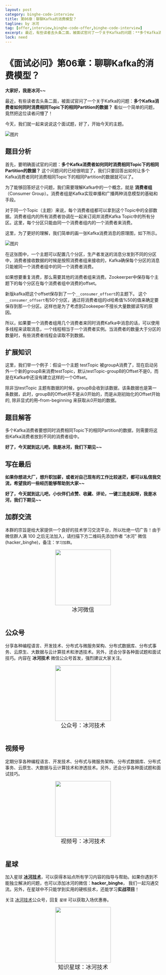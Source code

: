 ```yaml
---
layout: post
category: binghe-code-interview
title: 第06章：聊聊Kafka的消费模型？
tagline: by 冰河
tag: [offer,interview,binghe-code-offer,binghe-code-interview]
excerpt: 最近，有些读者去头条二面，被面试官问了一个关于Kafka的问题：**多个Kafka消费者如何同时消费相同Topic下的相同Partition的数据？** 看似一个简单的问题，竟然把这位读者问懵了！
lock: need
---
```




# 《面试必问》第06章：聊聊Kafka的消费模型？

**大家好，我是冰河~~**

最近，有些读者去头条二面，被面试官问了一个关于Kafka的问题：**多个Kafka消费者如何同时消费相同Topic下的相同Partition的数据？** 看似一个简单的问题，竟然把这位读者问懵了！

今天，我们就一起来说说这个面试题，好了，开始今天的主题。

![图片](https://img-blog.csdnimg.cn/img_convert/b1c2ff67a17e80f250720fc29f189a42.png)

## 题目分析

首先，要明确面试官的问题：**多个Kafka消费者如何同时消费相同Topic下的相同Partition的数据？** 这个问题问的已经很明显了，我们只要回答出如何让多个Kafka消费者同时消费相同Topic下的相同Partition的数据就可以了。

为了能够回答好这个问题，我们需要理解Kafka中的一个概念，就是 **消费者组**（Consumer Group）。消费者组是Kafka实现单播和广播两种消息模型的基础和手段。

对于同一个Topic（主题）来说，每个消费者组都可以拿到这个Topic中的全部数据。消费者组内的所有消费者协调在一起来订阅并消费Kafka Topic中的所有分区。这里，每个分区只能由同一个消费者组内的一个消费者来消费。

这里，为了更好的理解，我们简单的画一张Kafka消费消息的原理图，如下所示。

![图片](https://img-blog.csdnimg.cn/img_convert/a95df89030cacb0132afd0a929ea84f1.png)



在这张图中，一个主题可以配置几个分区，生产者发送的消息分发到不同的分区中，消费者接收数据的时候是按照消费者组来接收的，Kafka确保每个分区的消息只能被同一个消费者组中的同一个消费者消费。

如果想要重复消费，那么需要其他的消费者组来消费。Zookeerper中保存每个主题下的每个分区在每个消费者组中消费的offset。

新版kafka把这个offset保存到了一个`__consumer_offsert`的主题下。 这个`__consumer_offsert`有50个分区，通过将消费者组的id哈希值%50的值来确定要保存到那一个分区。这样也是为了考虑到Zookeeper不擅长大量数据读写的原因。

所以，如果要一个消费者组用几个消费者来同时消费Kafka中消息的话，可以使用多线程来读取消息，一个线程相当于一个消费者实例。当消费者的数量大于分区的数量时，有些消费者线程会读取不到数据。

## 扩展知识

这里，我们举一个例子：假设一个主题 testTopic 被groupA消费了，现在启动另外一个新的groupB来消费testTopic，默认testTopic-groupB的Offset不是0，而是在Kafka中还没有建立这样的一个Offset。

除非当testTopic 主题有数据的时候，groupB会收到该数据，该条数据也是第一条数据，此时，groupB的Offset并不是从0开始的，而是从刚初始化的Offset开始的, 除非显式的用–from-beginning 来获取从0开始的数据。

## 题目解答

多个Kafka消费者要想同时消费相同Topic下的相同Partition的数据，则需要将这些Kafka消费者放到不同的消费者组中。

**好了，今天就到这儿吧，我是冰河，我们下期见~~**

## 写在最后

**如果你想进大厂，想升职加薪，或者对自己现有的工作比较迷茫，都可以私信我交流，希望我的一些经历能够帮助到大家~~**

**好了，今天就到这儿吧，小伙伴们点赞、收藏、评论，一键三连走起呀，我是冰河，我们下期见~~**

## 加群交流

本群的宗旨是给大家提供一个良好的技术学习交流平台，所以杜绝一切广告！由于微信群人满 100 之后无法加入，请扫描下方二维码先添加作者 “冰河” 微信(hacker_binghe)，备注：`学习加群`。



<div align="center">
    <img src="https://binghe.gitcode.host/images/personal/hacker_binghe.jpg?raw=true" width="180px">
    <div style="font-size: 18px;">冰河微信</div>
    <br/>
</div>



## 公众号

分享各种编程语言、开发技术、分布式与微服务架构、分布式数据库、分布式事务、云原生、大数据与云计算技术和渗透技术。另外，还会分享各种面试题和面试技巧。内容在 **冰河技术** 微信公众号首发，强烈建议大家关注。

<div align="center">
    <img src="https://binghe.gitcode.host/images/personal/ice_wechat.jpg?raw=true" width="180px">
    <div style="font-size: 18px;">公众号：冰河技术</div>
    <br/>
</div>


## 视频号

定期分享各种编程语言、开发技术、分布式与微服务架构、分布式数据库、分布式事务、云原生、大数据与云计算技术和渗透技术。另外，还会分享各种面试题和面试技巧。

<div align="center">
    <img src="https://binghe.gitcode.host/images/personal/ice_video.png?raw=true" width="180px">
    <div style="font-size: 18px;">视频号：冰河技术</div>
    <br/>
</div>



## 星球

加入星球 **[冰河技术](http://m6z.cn/6aeFbs)**，可以获得本站点所有学习内容的指导与帮助。如果你遇到不能独立解决的问题，也可以添加冰河的微信：**hacker_binghe**， 我们一起沟通交流。另外，在星球中不只能学到实用的硬核技术，还能学习**实战项目**！

关注 [冰河技术](https://img-blog.csdnimg.cn/20210426115714643.jpg?raw=true)公众号，回复 `星球` 可以获取入场优惠券。

<div align="center">
    <img src="https://binghe.gitcode.host/images/personal/xingqiu.png?raw=true" width="180px">
    <div style="font-size: 18px;">知识星球：冰河技术</div>
    <br/>
</div>